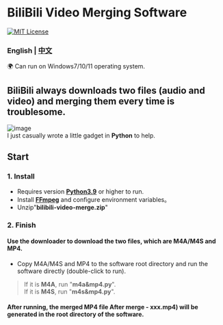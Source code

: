 # BiliBili Video Merging Software
[![MIT License](https://img.shields.io/badge/license-MIT-blue.svg?style=flat)](http://choosealicense.com/licenses/mit/)

### English | [中文](README-CN.md)

🌍 Can run on Windows7/10/11 operating system.

## BiliBili always downloads two files (audio and video) and merging them every time is troublesome.
![image](https://github.com/YF-Eternal/bilibili-video-merge/assets/97782472/703c7800-3c77-49d6-9696-3e3b06ae266d)  
I just casually wrote a little gadget in **Python** to help.

## Start
### 1. Install
* Requires version **[Python3.9](https://python.org/downloads/)** or higher to run.
* Install **[FFmpeg](https://ffmpeg.org/download.html#get-packages)** and configure environment variables。
* Unzip"**bilibili-video-merge.zip**"

### 2. Finish
#### Use the downloader to download the two files, which are M4A/M4S and MP4.
* Copy M4A/M4S and MP4 to the software root directory and run the software directly (double-click to run).
> If it is **M4A**, run "**m4a&mp4.py**".  
> If it is **M4S**, run "**m4s&mp4.py**".
#### After running, the merged MP4 file After merge - xxx.mp4) will be generated in the root directory of the software.
